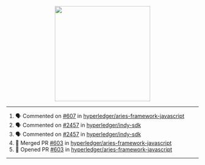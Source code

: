 <p align="center">
<img src="https://user-images.githubusercontent.com/61358536/126118557-75ac74a7-4655-4289-9a8d-e536322b7423.png" height="250" width="250"/>
</p>

---

<!--START_SECTION:activity-->
1. 🗣 Commented on [#607](https://github.com/hyperledger/aries-framework-javascript/issues/607) in [hyperledger/aries-framework-javascript](https://github.com/hyperledger/aries-framework-javascript)
2. 🗣 Commented on [#2457](https://github.com/hyperledger/indy-sdk/issues/2457) in [hyperledger/indy-sdk](https://github.com/hyperledger/indy-sdk)
3. 🗣 Commented on [#2457](https://github.com/hyperledger/indy-sdk/issues/2457) in [hyperledger/indy-sdk](https://github.com/hyperledger/indy-sdk)
4. 🎉 Merged PR [#603](https://github.com/hyperledger/aries-framework-javascript/pull/603) in [hyperledger/aries-framework-javascript](https://github.com/hyperledger/aries-framework-javascript)
5. 💪 Opened PR [#603](https://github.com/hyperledger/aries-framework-javascript/pull/603) in [hyperledger/aries-framework-javascript](https://github.com/hyperledger/aries-framework-javascript)
<!--END_SECTION:activity-->

---

